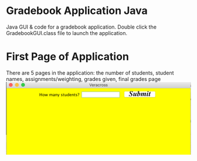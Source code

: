 # Gradebook Application Java
 Java GUI & code for a gradebook application. Double click the GradebookGUI.class file to launch the application.

# First Page of Application
There are 5 pages in the application: the number of students, student names, assignments/weighting, grades given, final grades page
![FirstPage](https://github.com/DylanNAron/Arond-Gradebook/blob/master/GradebookFirstPage.png)
